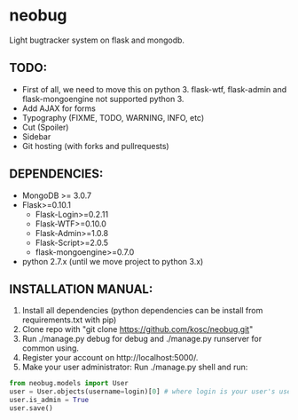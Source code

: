 neobug
======

Light bugtracker system on flask and mongodb.

TODO:
-----
* First of all, we need to move this on python 3.
	flask-wtf, flask-admin and flask-mongoengine not supported python 3.
* Add AJAX for forms
* Typography (FIXME, TODO, WARNING, INFO, etc)
* Cut (Spoiler)
* Sidebar
* Git hosting (with forks and pullrequests)

DEPENDENCIES:
-------------
* MongoDB >= 3.0.7
* Flask>=0.10.1
  * Flask-Login>=0.2.11
  * Flask-WTF>=0.10.0
  * Flask-Admin>=1.0.8
  * Flask-Script>=2.0.5
  * flask-mongoengine>=0.7.0
* python 2.7.x (until we move project to python 3.x)

INSTALLATION MANUAL:
--------------------

1. Install all dependencies (python dependencies can be install from requirements.txt with pip)
2. Clone repo with "git clone https://github.com/kosc/neobug.git"
3. Run ./manage.py debug for debug and ./manage.py runserver for common using.
4. Register your account on http://localhost:5000/.
5. Make your user administrator:
  Run ./manage.py shell and run:
  
```python
from neobug.models import User
user = User.objects(username=login)[0] # where login is your user's username from step 4.
user.is_admin = True
user.save()
```
